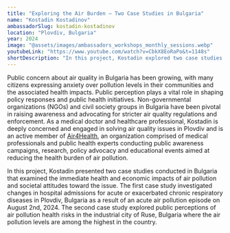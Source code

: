 ```yaml
---
title: "Exploring the Air Burden – Two Case Studies in Bulgaria"
name: "Kostadin Kostadinov"
ambassadorSlug: kostadin-kostadinov
location: "Plovdiv, Bulgaria"
year: 2024
image: "@assets/images/ambassadors_workshops_monthly_sessions.webp"
youtubeLink: "https://www.youtube.com/watch?v=CbkX8EoRaPo&t=1148s"
shortDescription: "In this project, Kostadin explored two case studies in Bulgaria: one examining the health impacts of a Plovdiv air pollution episode and the other exploring public perceptions in Ruse."
---
```


Public concern about air quality in Bulgaria has been growing, with many citizens expressing anxiety over pollution levels in their communities and the associated health impacts. Public perception plays a vital role in shaping policy responses and public health initiatives. Non-governmental organizations (NGOs) and civil society groups in Bulgaria have been pivotal in raising awareness and advocating for stricter air quality regulations and enforcement. As a medical doctor and healthcare professional, Kostadin is deeply concerned and engaged in solving air quality issues in Plovdiv and is an active member of [Air4Health](https://air4health.eu/en/), an organization comprised of medical professionals and public health experts conducting public awareness campaigns, research, policy advocacy and educational events aimed at reducing the health burden of air pollution.

In this project, Kostadin presented two case studies conducted in Bulgaria that examined the immediate health and economic impacts of air pollution and societal attitudes toward the issue. The first case study investigated changes in hospital admissions for acute or exacerbated chronic respiratory diseases in Plovdiv, Bulgaria as a result of an acute air pollution episode on August 2nd, 2024. The second case study explored public perceptions of air pollution health risks in the industrial city of Ruse, Bulgaria where the air pollution levels are among the highest in the country.
